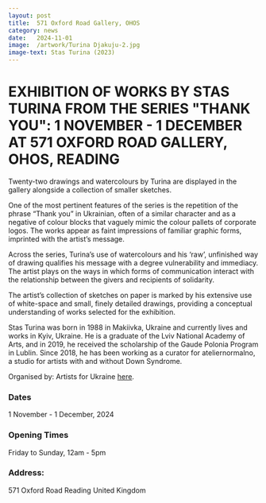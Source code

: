 ```yaml
---
layout: post
title:  571 Oxford Road Gallery, OHOS
category: news
date:   2024-11-01
image:  /artwork/Turina Djakuju-2.jpg
image-text: Stas Turina (2023)
---
```

# EXHIBITION OF WORKS BY STAS TURINA FROM THE SERIES "THANK YOU": 1 NOVEMBER - 1 DECEMBER AT 571 OXFORD ROAD GALLERY, OHOS, READING
Twenty-two drawings and watercolours by Turina are displayed in the gallery alongside a collection of smaller sketches.

One of the most pertinent features of the series is the repetition of the phrase “Thank you” in Ukrainian, often of a similar character and as a negative of colour blocks that vaguely mimic the colour pallets of corporate logos. The works appear as faint impressions of familiar graphic forms, imprinted with the artist’s message.

Across the series, Turina’s use of watercolours and his ‘raw’, unfinished way of drawing qualifies his message with a degree vulnerability and immediacy. The artist plays on the ways in which forms of communication interact with the relationship between the givers and recipients of solidarity.

The artist’s collection of sketches on paper is marked by his extensive use of white-space and small, finely detailed drawings, providing a conceptual understanding of works selected for the exhibition.

Stas Turina was born in 1988 in Makiivka, Ukraine and currently lives and works in Kyiv, Ukraine. He is a graduate of the Lviv National Academy of Arts, and in 2019, he received the scholarship of the Gaude Polonia Program in Lublin. Since 2018, he has been working as a curator for ateliernormalno, a studio for artists with and without Down Syndrome.

Organised by: Artists for Ukraine <a href="https://www.fievsevenone.org">here</a>.

### Dates

1 November - 1 December, 2024

### Opening Times

Friday to Sunday, 12am - 5pm


### Address:

571 Oxford Road
Reading
United Kingdom
